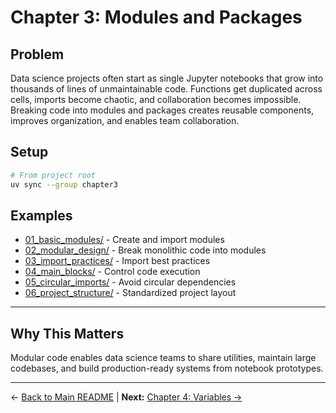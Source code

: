 # Chapter 3: Modules and Packages

## Problem

Data science projects often start as single Jupyter notebooks that grow into thousands of lines of unmaintainable code. Functions get duplicated across cells, imports become chaotic, and collaboration becomes impossible. Breaking code into modules and packages creates reusable components, improves organization, and enables team collaboration.

## Setup

```bash
# From project root
uv sync --group chapter3
```

## Examples

- [01_basic_modules/](01_basic_modules/) - Create and import modules
- [02_modular_design/](02_modular_design/) - Break monolithic code into modules
- [03_import_practices/](03_import_practices/) - Import best practices
- [04_main_blocks/](04_main_blocks/) - Control code execution
- [05_circular_imports/](05_circular_imports/) - Avoid circular dependencies
- [06_project_structure/](06_project_structure/) - Standardized project layout

---

## Why This Matters

Modular code enables data science teams to share utilities, maintain large codebases, and build production-ready systems from notebook prototypes.

---

← [Back to Main README](../README.md) | **Next:** [Chapter 4: Variables →](../chapter4_variables/README.md)